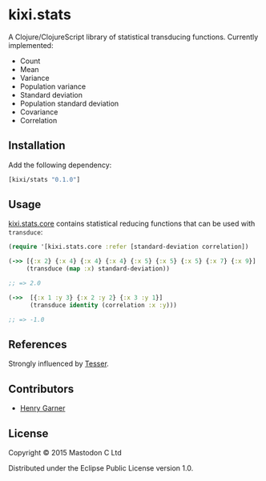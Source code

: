 # kixi.stats

A Clojure/ClojureScript library of statistical transducing functions. Currently implemented:

* Count
* Mean
* Variance
* Population variance
* Standard deviation
* Population standard deviation
* Covariance
* Correlation

## Installation

Add the following dependency:

```clojure
[kixi/stats "0.1.0"]
```

## Usage

[kixi.stats.core](https://github.com/MastodonC/kixi.stats/blob/master/src/kixi/stats/core.clj) contains statistical reducing functions that can be used with `transduce`:

```clojure
(require '[kixi.stats.core :refer [standard-deviation correlation])

(->> [{:x 2} {:x 4} {:x 4} {:x 4} {:x 5} {:x 5} {:x 5} {:x 7} {:x 9}]
     (transduce (map :x) standard-deviation))

;; => 2.0

(->>  [{:x 1 :y 3} {:x 2 :y 2} {:x 3 :y 1}]
      (transduce identity (correlation :x :y)))

;; => -1.0
```

## References

Strongly influenced by [Tesser](https://github.com/aphyr/tesser).

## Contributors

  * [Henry Garner](https://github.com/henrygarner)

## License

Copyright © 2015 Mastodon C Ltd

Distributed under the Eclipse Public License version 1.0.
